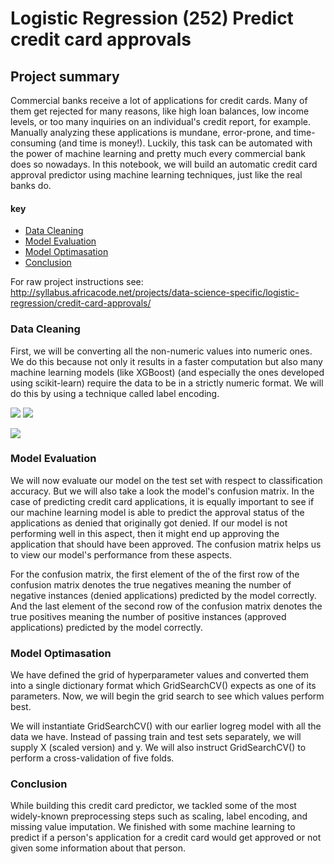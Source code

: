 # Logistic Regression (252) Predict credit card approvals

## Project summary

Commercial banks receive a lot of applications for credit cards. Many of them get rejected for many reasons, like high loan balances, low income levels, or too many inquiries on an individual's credit report, for example. Manually analyzing these applications is mundane, error-prone, and time-consuming (and time is money!). Luckily, this task can be automated with the power of machine learning and pretty much every commercial bank does so nowadays. In this notebook, we will build an automatic credit card approval predictor using machine learning techniques, just like the real banks do.

#### key 
* [Data Cleaning](Data_Cleaning)
* [Model Evaluation](Model_Evaluation)
* [Model Optimasation](Model_Optimasation)
* [Conclusion](Conclusion)

For raw project instructions see: http://syllabus.africacode.net/projects/data-science-specific/logistic-regression/credit-card-approvals/

### Data Cleaning

First, we will be converting all the non-numeric values into numeric ones. We do this because not only it results in a faster computation but also many machine learning models (like XGBoost) (and especially the ones developed using scikit-learn) require the data to be in a strictly numeric format. We will do this by using a technique called label encoding.


![](https://lh3.googleusercontent.com/awVG0zTwoYPdqbIcLfIa3RMnU6-3Nm_SAraVs9pnm3somOcKVjXhPOPvtKXvsEs8YtAwm93ZGv-tGS_CIBwOWlBar_u9wxhTjyS5PXjZXegiH3ExfthHQ9q2ygb2MHgKDEutcijN-Q=w2400)
![](https://lh3.googleusercontent.com/N2hjbqycZFegLghUQ6TEROcaoqeT9C4EVWKUHq2rbhcZLrvQVXHuC4-Wo4hIKxoQ6nhz540x7hLZRzMcfLsc2sL4FmOclnOVJhGohNRkADNz255nQ2wBqpohddInhvxdVhsbyCfmQg=w2400)

![](https://lh3.googleusercontent.com/YqTQfIxJnvZhEHbfD_PyufQyKaSVe0D_1CwUUwIsDjzhz9N-aITUeqRcuPWfJoTtTqQJMyS81IGuLVPE755ccPQShaFbffViqtiLxPNgNdhSS65pWsDK7_6fxcbg39bQDu5yIE5PMQ=w2400)

### Model Evaluation
We will now evaluate our model on the test set with respect to classification accuracy. But we will also take a look the model's confusion matrix. In the case of predicting credit card applications, it is equally important to see if our machine learning model is able to predict the approval status of the applications as denied that originally got denied. If our model is not performing well in this aspect, then it might end up approving the application that should have been approved. The confusion matrix helps us to view our model's performance from these aspects.

For the confusion matrix, the first element of the of the first row of the confusion matrix denotes the true negatives meaning the number of negative instances (denied applications) predicted by the model correctly. And the last element of the second row of the confusion matrix denotes the true positives meaning the number of positive instances (approved applications) predicted by the model correctly.



### Model Optimasation


We have defined the grid of hyperparameter values and converted them into a single dictionary format which GridSearchCV() expects as one of its parameters. Now, we will begin the grid search to see which values perform best.

We will instantiate GridSearchCV() with our earlier logreg model with all the data we have. Instead of passing train and test sets separately, we will supply X (scaled version) and y. We will also instruct GridSearchCV() to perform a cross-validation of five folds.

### Conclusion
While building this credit card predictor, we tackled some of the most widely-known preprocessing steps such as scaling, label encoding, and missing value imputation. We finished with some machine learning to predict if a person's application for a credit card would get approved or not given some information about that person.
